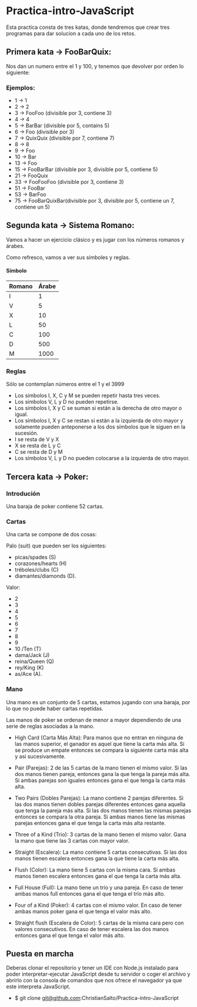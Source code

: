 # Practica-intro-JavaScript

Esta practica consta de tres katas, donde tendremos que crear tres programas
para dar solucion a cada uno de los retos.

## Primera kata -> FooBarQuix: 

Nos dan un numero entre el 1 y 100, y tenemos que devolver por orden lo siguiente:

### Ejemplos: 

* 1  -> 1
* 2  -> 2
* 3  -> FooFoo (divisible por 3, contiene 3)
* 4  -> 4
* 5  -> BarBar (divisible por 5, contains 5)
* 6  -> Foo (divisible por 3)
* 7  -> QuixQuix (divisible por 7, contiene 7)
* 8  -> 8
* 9  -> Foo
* 10 -> Bar
* 13 -> Foo 
* 15 -> FooBarBar (divisible por 3, divisible por 5, contiene 5)
* 21 -> FooQuix
* 33 -> FooFooFoo (divisible por 3, contiene 3)
* 51 -> FooBar
* 53 -> BarFoo
* 75 -> FooBarQuixBar(divisible por 3, divisible por 5, contiene un 7, contiene un 5)

## Segunda kata -> Sistema Romano:

Vamos a hacer un ejercicio clásico y es jugar con los números romanos y árabes.

Como refresco, vamos a ver sus símboles y reglas.

#### Símbolo

 Romano | Árabe 
--------|-------
 I | 1 
 V | 5 
 X | 10 
 L | 50 
 C | 100 
 D | 500 
 M | 1000 

### Reglas

Sólo se contemplan números entre el 1 y el 3999

* Los símbolos I, X, C y M se pueden repetir hasta tres veces.
* Los símbolos V, L y D no pueden repetirse.
* Los símbolos I, X y C se suman si están a la derecha de otro mayor o igual.
* Los símbolos I, X y C se restan si están a la izquierda de otro mayor y solamente pueden anteponerse a los dos símbolos que le siguen en la sucesión.
* I se resta de V y X
* X se resta de L y C
* C se resta de D y M
* Los símbolos V, L y D no pueden colocarse a la izquierda de otro mayor.

## Tercera kata -> Poker:

### Introdución

Una baraja de poker contiene 52 cartas. 

### Cartas
Una carta se compone de dos cosas:

Palo (suit) que pueden ser los siguientes:
* picas/spades (S)
* corazones/hearts (H)
* tréboles/clubs (C)
* diamantes/diamonds (D). 

Valor:
* 2 
* 3
* 4
* 5
* 6
* 7
* 8
* 9
* 10 /Ten (T)
* dama/Jack (J)
* reina/Queen (Q)
* rey/King (K)
* as/Ace (A). 

### Mano

Una mano es un conjunto de 5 cartas, estamos jugando con una baraja, por lo que no puede haber cartas repetidas.

Las manos de poker se ordenan de menor a mayor dependiendo de una serie de reglas asociadas a la mano. 

* High Card (Carta Más Alta): Para manos que no entran en ninguna de las manos superior, el ganador es aquel que tiene la carta más alta. Si se produce un empate entonces se compara la siguiente carta más alta y así sucesivamente. 

* Pair (Parejas): 2 de las 5 cartas de la mano tienen el mismo valor. Si las dos manos tienen pareja, entonces gana la que tenga la pareja más alta. Si ambas parejas son iguales entonces gana el que tenga la carta más alta. 

* Two Pairs (Dobles Parejas): La mano contiene 2 parejas diferentes. Si las dos manos tienen dobles parejas diferentes entonces gana aquella que tenga la pareja más alta. Si las dos manos tienen las mismas parejas entonces se compara la otra pareja. Si ambas manos tiene las mismas parejas entonces gana el que tenga la carta más alta restante. 

* Three of a Kind (Trio): 3 cartas de la mano tienen el mismo valor. Gana la mano que tiene las 3 cartas con mayor valor. 

* Straight (Escalera): La mano contiene 5 cartas consecutivas. Si las dos manos tienen escalera entonces gana la que tiene la carta más alta. 

* Flush (Color): La mano tiene 5 cartas con la misma cara. Si ambas manos tienen escalera entonces gana el que tenga la carta más alta. 

* Full House (Full): La mano tiene un trío y una pareja. En caso de tener ambas manos full entonces gana el que tenga el trío más alto. 

* Four of a Kind (Poker): 4 cartas con el mismo valor. En caso de tener ambas manos poker gana el que tenga el valor más alto.

* Straight flush (Escalera de Color): 5 cartas de la misma cara pero con valores consecutivos. En caso de tener escalera las dos manos entonces gana el que tenga el valor más alto.

## Puesta en marcha

Deberas clonar el repositorio y tener un IDE con Node.js instalado para poder interpretar-ejecutar JavaScript desde tu servidor o coger el archivo y abrirlo con la consola de comandos que nos ofrece el navegador ya que este interpreta JavaScript.

* $ git clone git@github.com:ChristianSalto/Practica-intro-JavaScript